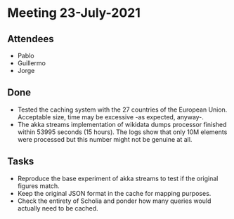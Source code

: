 # Meeting 23-July-2021

## Attendees 

- Pablo
- Guillermo
- Jorge

## Done

- Tested the caching system with the 27 countries of the European Union. Acceptable size, time may be excessive -as expected, anyway-.
- The akka streams implementation of wikidata dumps processor finished within 53995 seconds (15 hours). The logs show that only 10M elements were processed but this number might not be genuine at all.

## Tasks
- Reproduce the base experiment of akka streams to test if the original figures match.
- Keep the original JSON format in the cache for mapping purposes.
- Check the entirety of Scholia and ponder how many queries would actually need to be cached.

